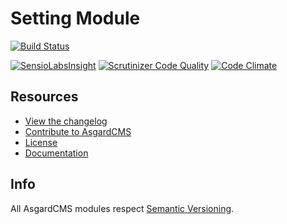 # Setting Module

[![Build Status](https://travis-ci.org/AsgardCms/Setting.svg?branch=develop)](https://travis-ci.org/AsgardCms/Setting)

[![SensioLabsInsight](https://insight.sensiolabs.com/projects/92d544b4-a3ca-4c2a-9ffd-0741c521cb14/mini.png)](https://insight.sensiolabs.com/projects/92d544b4-a3ca-4c2a-9ffd-0741c521cb14)
[![Scrutinizer Code Quality](https://scrutinizer-ci.com/g/AsgardCms/Setting/badges/quality-score.png?b=master)](https://scrutinizer-ci.com/g/AsgardCms/Setting/?branch=master)
[![Code Climate](https://codeclimate.com/github/AsgardCms/Setting/badges/gpa.svg)](https://codeclimate.com/github/AsgardCms/Setting)


## Resources

- [View the changelog](CHANGELOG.md)
- [Contribute to AsgardCMS](CONTRIBUTING.md)
- [License](LICENSE.md)
- [Documentation](http://asgardcms.com/docs/setting-module/adding-settings)


## Info

All AsgardCMS modules respect [Semantic Versioning](http://semver.org/).
